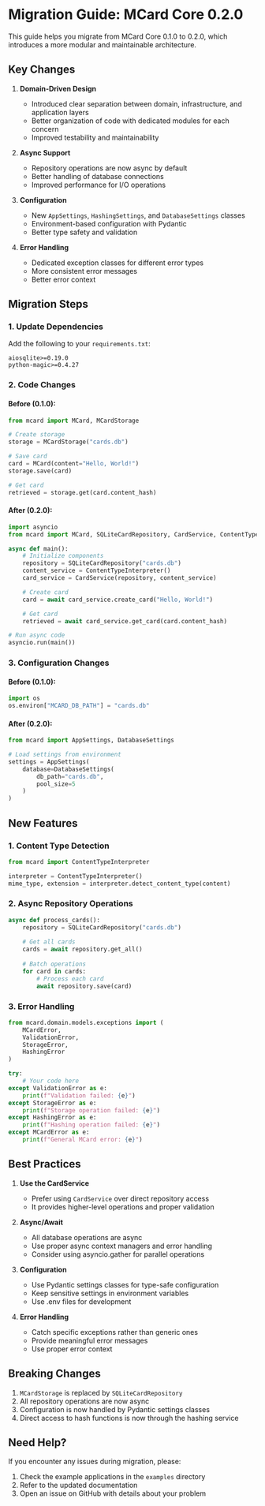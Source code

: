 # Migration Guide: MCard Core 0.2.0

This guide helps you migrate from MCard Core 0.1.0 to 0.2.0, which introduces a more modular and maintainable architecture.

## Key Changes

1. **Domain-Driven Design**
   - Introduced clear separation between domain, infrastructure, and application layers
   - Better organization of code with dedicated modules for each concern
   - Improved testability and maintainability

2. **Async Support**
   - Repository operations are now async by default
   - Better handling of database connections
   - Improved performance for I/O operations

3. **Configuration**
   - New `AppSettings`, `HashingSettings`, and `DatabaseSettings` classes
   - Environment-based configuration with Pydantic
   - Better type safety and validation

4. **Error Handling**
   - Dedicated exception classes for different error types
   - More consistent error messages
   - Better error context

## Migration Steps

### 1. Update Dependencies

Add the following to your `requirements.txt`:
```
aiosqlite>=0.19.0
python-magic>=0.4.27
```

### 2. Code Changes

#### Before (0.1.0):
```python
from mcard import MCard, MCardStorage

# Create storage
storage = MCardStorage("cards.db")

# Save card
card = MCard(content="Hello, World!")
storage.save(card)

# Get card
retrieved = storage.get(card.content_hash)
```

#### After (0.2.0):
```python
import asyncio
from mcard import MCard, SQLiteCardRepository, CardService, ContentTypeInterpreter

async def main():
    # Initialize components
    repository = SQLiteCardRepository("cards.db")
    content_service = ContentTypeInterpreter()
    card_service = CardService(repository, content_service)

    # Create card
    card = await card_service.create_card("Hello, World!")

    # Get card
    retrieved = await card_service.get_card(card.content_hash)

# Run async code
asyncio.run(main())
```

### 3. Configuration Changes

#### Before (0.1.0):
```python
import os
os.environ["MCARD_DB_PATH"] = "cards.db"
```

#### After (0.2.0):
```python
from mcard import AppSettings, DatabaseSettings

# Load settings from environment
settings = AppSettings(
    database=DatabaseSettings(
        db_path="cards.db",
        pool_size=5
    )
)
```

## New Features

### 1. Content Type Detection
```python
from mcard import ContentTypeInterpreter

interpreter = ContentTypeInterpreter()
mime_type, extension = interpreter.detect_content_type(content)
```

### 2. Async Repository Operations
```python
async def process_cards():
    repository = SQLiteCardRepository("cards.db")
    
    # Get all cards
    cards = await repository.get_all()
    
    # Batch operations
    for card in cards:
        # Process each card
        await repository.save(card)
```

### 3. Error Handling
```python
from mcard.domain.models.exceptions import (
    MCardError,
    ValidationError,
    StorageError,
    HashingError
)

try:
    # Your code here
except ValidationError as e:
    print(f"Validation failed: {e}")
except StorageError as e:
    print(f"Storage operation failed: {e}")
except HashingError as e:
    print(f"Hashing operation failed: {e}")
except MCardError as e:
    print(f"General MCard error: {e}")
```

## Best Practices

1. **Use the CardService**
   - Prefer using `CardService` over direct repository access
   - It provides higher-level operations and proper validation

2. **Async/Await**
   - All database operations are async
   - Use proper async context managers and error handling
   - Consider using asyncio.gather for parallel operations

3. **Configuration**
   - Use Pydantic settings classes for type-safe configuration
   - Keep sensitive settings in environment variables
   - Use .env files for development

4. **Error Handling**
   - Catch specific exceptions rather than generic ones
   - Provide meaningful error messages
   - Use proper error context

## Breaking Changes

1. `MCardStorage` is replaced by `SQLiteCardRepository`
2. All repository operations are now async
3. Configuration is now handled by Pydantic settings classes
4. Direct access to hash functions is now through the hashing service

## Need Help?

If you encounter any issues during migration, please:
1. Check the example applications in the `examples` directory
2. Refer to the updated documentation
3. Open an issue on GitHub with details about your problem
